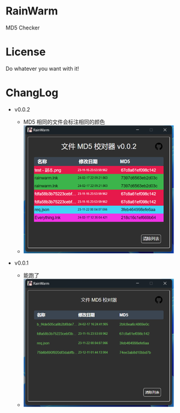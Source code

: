 # RainWarm

MD5 Checker

# License
Do whatever you want with it!

# ChangLog

- v0.0.2
    - MD5 相同的文件会标注相同的颜色
    - ![v0.0.2 UI](./image/v0.0.2.png)

- v0.0.1
    - 能跑了
    - ![v0.0.1 UI](./image/v0.0.1.png)